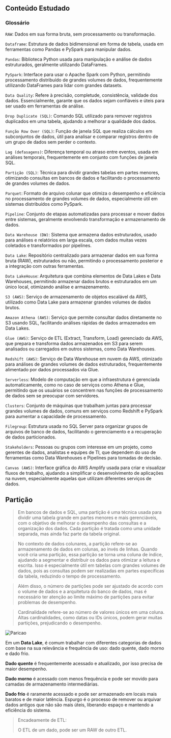 ## Conteúdo Estudado

### Glossário
``RAW``: Dados em sua forma bruta, sem processamento ou transformação.

`Dataframe`: Estrutura de dados bidimensional em forma de tabela, usada em ferramentas como Pandas e PySpark para manipular dados.

`Pandas`: Biblioteca Python usada para manipulação e análise de dados estruturados, geralmente utilizando DataFrames.

`PySpark`: Interface para usar o Apache Spark com Python, permitindo processamento distribuído de grandes volumes de dados, frequentemente utilizando DataFrames para lidar com grandes datasets.

`Data Quality`: Refere à precisão, completude, consistência, validade dos dados. Essencialmente, garante que os dados sejam confiáveis e úteis para ser usado em ferramentas de análise.

`Drop Duplicate (SQL)`: Comando SQL utilizado para remover registros duplicados em uma tabela, ajudando a melhorar a qualidade dos dados.

`Função Row Over (SQL)`: Função de janela SQL que realiza cálculos em subconjuntos de dados, útil para analisar e comparar registros dentro de um grupo de dados sem perder o contexto.

`Lag (defasagens)`: Diferença temporal ou atraso entre eventos, usada em análises temporais, frequentemente em conjunto com funções de janela SQL.

`Partição (SQL)`: Técnica para dividir grandes tabelas em partes menores, otimizando consultas em bancos de dados e facilitando o processamento de grandes volumes de dados.

`Parquet`: Formato de arquivo colunar que otimiza o desempenho e eficiência no processamento de grandes volumes de dados, especialmente útil em sistemas distribuídos como PySpark.

`Pipeline`: Conjunto de etapas automatizadas para processar e mover dados entre sistemas, geralmente envolvendo transformação e armazenamento de dados.

`Data Warehouse (DW)`: Sistema que armazena dados estruturados, usado para análises e relatórios em larga escala, com dados muitas vezes coletados e transformados por pipelines.

`Data Lake`: Repositório centralizado para armazenar dados em sua forma bruta (RAW), estruturados ou não, permitindo o processamento posterior e a integração com outras ferramentas.

`Data LakeHouse`: Arquitetura que combina elementos de Data Lakes e Data Warehouses, permitindo armazenar dados brutos e estruturados em um único local, otimizando análise e armazenamento.

`S3 (AWS)`: Serviço de armazenamento de objetos escalável da AWS, utilizado como Data Lake para armazenar grandes volumes de dados brutos.

`Amazon Athena (AWS)`: Serviço que permite consultar dados diretamente no S3 usando SQL, facilitando análises rápidas de dados armazenados em Data Lakes.

`Glue (AWS)`: Serviço de ETL (Extract, Transform, Load) gerenciado da AWS, que prepara e transforma dados armazenados em S3 para serem analisados ou carregados em outros sistemas, como Data Warehouses.

`Redshift (AWS)`: Serviço de Data Warehouse em nuvem da AWS, otimizado para análises de grandes volumes de dados estruturados, frequentemente alimentado por dados processados via Glue.

`Serverless`: Modelo de computação em que a infraestrutura é gerenciada automaticamente, como no caso de serviços como Athena e Glue, permitindo que os usuários se concentrem nas funções de processamento de dados sem se preocupar com servidores.

`Clusters`: Conjunto de máquinas que trabalham juntas para processar grandes volumes de dados, comuns em serviços como Redshift e PySpark para aumentar a capacidade de processamento.

`Filegroup`: Estrutura usada no SQL Server para organizar grupos de arquivos de banco de dados, facilitando o gerenciamento e a recuperação de dados particionados.

`Stakeholders`: Pessoas ou grupos com interesse em um projeto, como gerentes de dados, analistas e equipes de TI, que dependem do uso de ferramentas como Data Warehouses e Pipelines para tomadas de decisão.

`Canvas (AWS)`: Interface gráfica do AWS Amplify usada para criar e visualizar fluxos de trabalho, ajudando a simplificar o desenvolvimento de aplicações na nuvem, especialmente aquelas que utilizam diferentes serviços de dados.

## Partição
>Em bancos de dados e SQL, uma partição é uma técnica usada para dividir uma tabela grande em partes menores e mais gerenciáveis, com o objetivo de melhorar o desempenho das consultas e a organização dos dados. Cada partição é tratada como uma unidade separada, mas ainda faz parte da tabela original.

>No contexto de dados colunares, a partição refere-se ao armazenamento de dados em colunas, ao invés de linhas. Quando você cria uma partição, essa partição se torna uma coluna de índice, ajudando a segmentar e distribuir os dados para otimizar a leitura e escrita. Isso é especialmente útil em tabelas com grandes volumes de dados, pois as consultas podem ser realizadas em partes específicas da tabela, reduzindo o tempo de processamento.

>Além disso, o número de partições pode ser ajustado de acordo com o volume de dados e a arquitetura do banco de dados, mas é necessário ter atenção ao limite máximo de partições para evitar problemas de desempenho.

>Cardinalidade refere-se ao número de valores únicos em uma coluna. Altas cardinalidades, como datas ou IDs únicos, podem gerar muitas partições, prejudicando o desempenho.

![Paricao](https://cloud.google.com/static/bigquery/images/clustering-and-partitioning-tables.png)

Em um **Data Lake**, é comum trabalhar com diferentes categorias de dados com base na sua relevância e frequência de uso: dado quente, dado morno e dado frio.

**Dado quente** é frequentemente acessado e atualizado, por isso precisa de maior desempenho.

**Dado morno** é acessado com menos frequência e pode ser movido para camadas de armazenamento intermediárias.

**Dado frio** é raramente acessado e pode ser armazenado em locais mais baratos e de maior latência.
Espurgo é o processo de remover ou arquivar dados antigos que não são mais úteis, liberando espaço e mantendo a eficiência do sistema.

> Encadeamente de ETL:
> 
> O ETL de um dado, pode ser um RAW de outro ETL.
